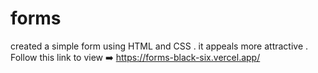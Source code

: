 # forms
created a simple form using HTML and CSS . it appeals more attractive .
Follow this link to view :arrow_right: https://forms-black-six.vercel.app/
